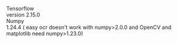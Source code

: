 Tensorflow   
  version 2.15.0     
  Numpy   
1.24.4 ( easy ocr doesn't work with numpy>2.0.0 and OpenCV and matplotlib need numpy>1.23.0)
